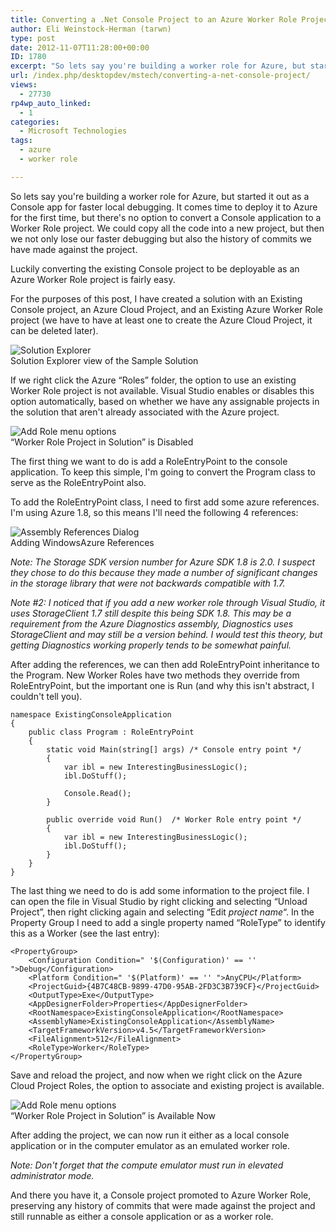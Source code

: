```yaml
---
title: Converting a .Net Console Project to an Azure Worker Role Project
author: Eli Weinstock-Herman (tarwn)
type: post
date: 2012-11-07T11:28:00+00:00
ID: 1780
excerpt: "So lets say you're building a worker role for Azure, but started it out as a Console app for faster local debugging. It comes time to deploy it to Azure for the first time, but there's no option to convert a Console application to a Worker Role project.&hellip;"
url: /index.php/desktopdev/mstech/converting-a-net-console-project/
views:
  - 27730
rp4wp_auto_linked:
  - 1
categories:
  - Microsoft Technologies
tags:
  - azure
  - worker role

---
```

So lets say you're building a worker role for Azure, but started it out as a Console app for faster local debugging. It comes time to deploy it to Azure for the first time, but there's no option to convert a Console application to a Worker Role project. We could copy all the code into a new project, but then we not only lose our faster debugging but also the history of commits we have made against the project. 

Luckily converting the existing Console project to be deployable as an Azure Worker Role project is fairly easy.

For the purposes of this post, I have created a solution with an Existing Console project, an Azure Cloud Project, and an Existing Azure Worker Role project (we have to have at least one to create the Azure Cloud Project, it can be deleted later).

<div class="font-size: 85%; color: #666666; text-align: center">
  <img src="http://tiernok.com/LTDBlog/AzureWorkerRole/awr_01.png" alt="Solution Explorer" /><br /> Solution Explorer view of the Sample Solution
</div>

If we right click the Azure “Roles” folder, the option to use an existing Worker Role project is not available. Visual Studio enables or disables this option automatically, based on whether we have any assignable projects in the solution that aren't already associated with the Azure project.

<div class="font-size: 85%; color: #666666; text-align: center">
  <img src="http://tiernok.com/LTDBlog/AzureWorkerRole/awr_02.png" alt="Add Role menu options" /><br /> “Worker Role Project in Solution” is Disabled
</div>

The first thing we want to do is add a RoleEntryPoint to the console application. To keep this simple, I'm going to convert the Program class to serve as the RoleEntryPoint also.

To add the RoleEntryPoint class, I need to first add some azure references. I'm using Azure 1.8, so this means I'll need the following 4 references:

<div class="font-size: 85%; color: #666666; text-align: center">
  <img src="http://tiernok.com/LTDBlog/AzureWorkerRole/awr_03.png" alt="Assembly References Dialog" /><br /> Adding WindowsAzure References
</div>

_Note: The Storage SDK version number for Azure SDK 1.8 is 2.0. I suspect they chose to do this because they made a number of significant changes in the storage library that were not backwards compatible with 1.7._

_Note #2: I noticed that if you add a new worker role through Visual Studio, it uses StorageClient 1.7 still despite this being SDK 1.8. This may be a requirement from the Azure Diagnostics assembly, Diagnostics uses StorageClient and may still be a version behind. I would test this theory, but getting Diagnostics working properly tends to be somewhat painful._

After adding the references, we can then add RoleEntryPoint inheritance to the Program. New Worker Roles have two methods they override from RoleEntryPoint, but the important one is Run (and why this isn't abstract, I couldn't tell you). 

```text
namespace ExistingConsoleApplication
{
	public class Program : RoleEntryPoint
	{
		static void Main(string[] args)	/* Console entry point */
		{
			var ibl = new InterestingBusinessLogic();
			ibl.DoStuff();

			Console.Read();
		}

		public override void Run()	/* Worker Role entry point */
		{
			var ibl = new InterestingBusinessLogic();
			ibl.DoStuff();
		}
	}
}
```
The last thing we need to do is add some information to the project file. I can open the file in Visual Studio by right clicking and selecting “Unload Project”, then right clicking again and selecting “Edit _project name_“. In the Property Group I need to add a single property named “RoleType” to identify this as a Worker (see the last entry):

```text
<PropertyGroup>
	<Configuration Condition=" '$(Configuration)' == '' ">Debug</Configuration>
	<Platform Condition=" '$(Platform)' == '' ">AnyCPU</Platform>
	<ProjectGuid>{4B7C48CB-9899-47D0-95AB-2FD3C3B739CF}</ProjectGuid>
	<OutputType>Exe</OutputType>
	<AppDesignerFolder>Properties</AppDesignerFolder>
	<RootNamespace>ExistingConsoleApplication</RootNamespace>
	<AssemblyName>ExistingConsoleApplication</AssemblyName>
	<TargetFrameworkVersion>v4.5</TargetFrameworkVersion>
	<FileAlignment>512</FileAlignment>
	<RoleType>Worker</RoleType>
</PropertyGroup>
```
Save and reload the project, and now when we right click on the Azure Cloud Project Roles, the option to associate and existing project is available.

<div class="font-size: 85%; color: #666666; text-align: center">
  <img src="http://tiernok.com/LTDBlog/AzureWorkerRole/awr_04.png" alt="Add Role menu options" /><br /> “Worker Role Project in Solution” is Available Now
</div>

After adding the project, we can now run it either as a local console application or in the computer emulator as an emulated worker role.

_Note: Don't forget that the compute emulator must run in elevated administrator mode._

And there you have it, a Console project promoted to Azure Worker Role, preserving any history of commits that were made against the project and still runnable as either a console application or as a worker role.